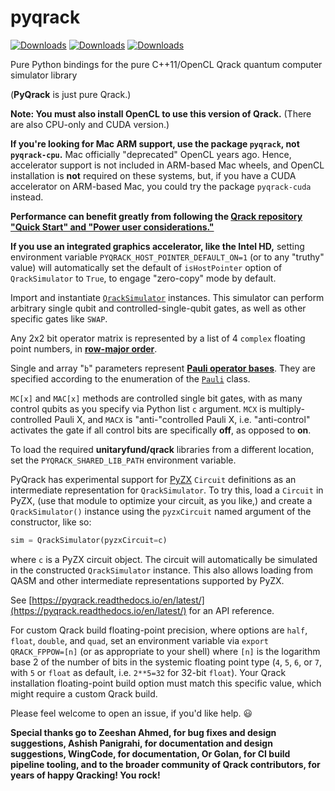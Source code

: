 # pyqrack
[![Downloads](https://pepy.tech/badge/pyqrack)](https://pepy.tech/project/pyqrack) [![Downloads](https://pepy.tech/badge/pyqrack/month)](https://pepy.tech/project/pyqrack) [![Downloads](https://static.pepy.tech/badge/pyqrack/week)](https://pepy.tech/project/pyqrack)

Pure Python bindings for the pure C++11/OpenCL Qrack quantum computer simulator library

(**PyQrack** is just pure Qrack.)

**Note: You must also install OpenCL to use this version of Qrack.** (There are also CPU-only and CUDA version.)

**If you're looking for Mac ARM support, use the package `pyqrack`, not `pyqrack-cpu`.** Mac officially "deprecated" OpenCL years ago. Hence, accelerator support is not included in ARM-based Mac wheels, and OpenCL installation is **not** required on these systems, but, if you have a CUDA accelerator on ARM-based Mac, you could try the package `pyqrack-cuda` instead.

**Performance can benefit greatly from following the [Qrack repository "Quick Start" and "Power user considerations."](https://github.com/unitaryfund/qrack/blob/main/README.md#quick-start)**

**If you use an integrated graphics accelerator, like the Intel HD,** setting environment variable `PYQRACK_HOST_POINTER_DEFAULT_ON=1` (or to any "truthy" value) will automatically set the default of `isHostPointer` option of `QrackSimulator` to `True`, to engage "zero-copy" mode by default.

Import and instantiate [`QrackSimulator`](https://github.com/unitaryfund/pyqrack/blob/main/pyqrack/qrack_simulator.py) instances. This simulator can perform arbitrary single qubit and controlled-single-qubit gates, as well as other specific gates like `SWAP`.

Any 2x2 bit operator matrix is represented by a list of 4 `complex` floating point numbers, in [**row-major order**](https://en.wikipedia.org/wiki/Row-_and_column-major_order).

Single and array "`b`" parameters represent [**Pauli operator bases**](https://en.wikipedia.org/wiki/Pauli_matrices). They are specified according to the enumeration of the [`Pauli`](https://github.com/unitaryfund/pyqrack/blob/main/pyqrack/pauli.py) class.

`MC[x]` and `MAC[x]` methods are controlled single bit gates, with as many control qubits as you specify via Python list `c` argument. `MCX` is multiply-controlled Pauli X, and `MACX` is "anti-"controlled Pauli X, i.e. "anti-control" activates the gate if all control bits are specifically **off**, as opposed to **on**.

To load the required **unitaryfund/qrack** libraries from a different location, set the `PYQRACK_SHARED_LIB_PATH` environment variable.

PyQrack has experimental support for [PyZX](https://github.com/Quantomatic/pyzx) `Circuit` definitions as an intermediate representation for `QrackSimulator`. To try this, load a `Circuit` in PyZX, (use that module to optimize your circuit, as you like,) and create a `QrackSimulator()` instance using the `pyzxCircuit` named argument of the constructor, like so:

```python
sim = QrackSimulator(pyzxCircuit=c)
```

where `c` is a PyZX circuit object. The circuit will automatically be simulated in the constructed `QrackSimulator` instance. This also allows loading from QASM and other intermediate representations supported by PyZX.

See [https://pyqrack.readthedocs.io/en/latest/](https://pyqrack.readthedocs.io/en/latest/) for an API reference.

For custom Qrack build floating-point precision, where options are `half`, `float`, `double`, and `quad`, set an environment variable via `export QRACK_FPPOW=[n]` (or as appropriate to your shell) where `[n]` is the logarithm base 2 of the number of bits in the systemic floating point type (`4`, `5`, `6`, or `7`, with `5` or `float` as default, i.e. `2**5=32` for 32-bit `float`). Your Qrack installation floating-point build option must match this specific value, which might require a custom Qrack build.

Please feel welcome to open an issue, if you'd like help. 😃

**Special thanks go to Zeeshan Ahmed, for bug fixes and design suggestions, Ashish Panigrahi, for documentation and design suggestions, WingCode, for documentation, Or Golan, for CI build pipeline tooling, and to the broader community of Qrack contributors, for years of happy Qracking! You rock!**
